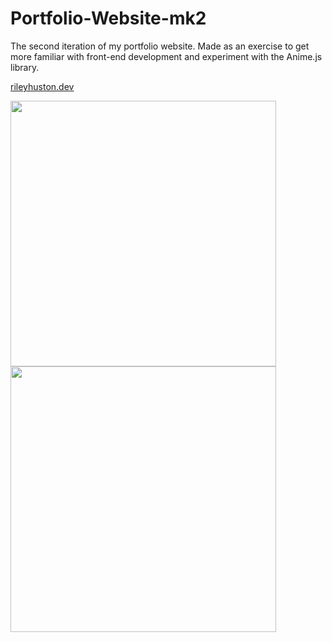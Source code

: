 # Portfolio-Website-mk2

The second iteration of my portfolio website. Made as an exercise to get more familiar with front-end development and experiment with the Anime.js library.

<a href="rileyhuston.dev">rileyhuston.dev</a>

<img src="https://user-images.githubusercontent.com/98052534/215285689-4519003c-8963-440d-a384-2c216716a0c5.png" height="425"> <img src="https://user-images.githubusercontent.com/98052534/215286080-af2ece0c-d32d-45a5-8005-901c7048c5c3.png" height="425">


